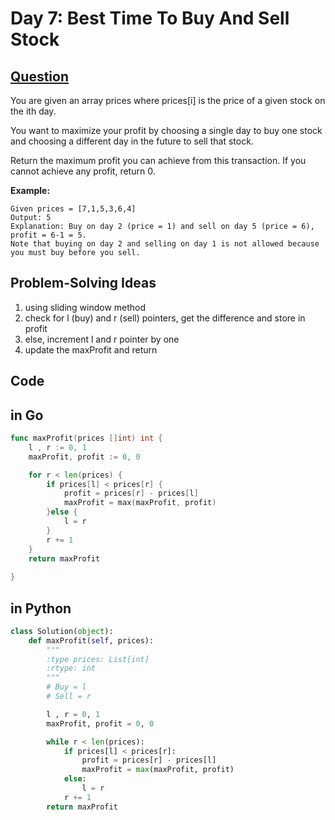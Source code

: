 # Day 7: Best Time To Buy And Sell Stock

## [Question](https://leetcode.com/problems/best-time-to-buy-and-sell-stock/)

You are given an array prices where prices[i] is the price of a given stock on the ith day.

You want to maximize your profit by choosing a single day to buy one stock and choosing a different day in the future to sell that stock.

Return the maximum profit you can achieve from this transaction. If you cannot achieve any profit, return 0.

**Example:**

```
Given prices = [7,1,5,3,6,4]
Output: 5
Explanation: Buy on day 2 (price = 1) and sell on day 5 (price = 6), profit = 6-1 = 5.
Note that buying on day 2 and selling on day 1 is not allowed because you must buy before you sell.
```

## Problem-Solving Ideas
1. using sliding window method
2. check for l (buy) and r (sell) pointers, get the difference and store in profit
3. else, increment l and r pointer by one
4. update the maxProfit and return


## Code
## in Go 

``` Go
func maxProfit(prices []int) int {
    l , r := 0, 1
    maxProfit, profit := 0, 0

    for r < len(prices) {
        if prices[l] < prices[r] {
            profit = prices[r] - prices[l]
            maxProfit = max(maxProfit, profit)
        }else {
            l = r
        }
        r += 1
    }
    return maxProfit
    
}
```

## in Python
``` python
class Solution(object):
    def maxProfit(self, prices):
        """
        :type prices: List[int]
        :rtype: int
        """
        # Buy = l
        # Sell = r

        l , r = 0, 1
        maxProfit, profit = 0, 0

        while r < len(prices):
            if prices[l] < prices[r]:
                profit = prices[r] - prices[l]
                maxProfit = max(maxProfit, profit)
            else:
                l = r
            r += 1
        return maxProfit


```
